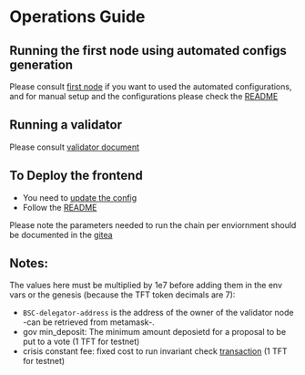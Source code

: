 # Operations Guide


## Running the first node using automated configs generation

Please consult [first node](./docker/genesis/) if you want to used the automated configurations, and for manual setup and the configurations please check the [README](./readme.md)

## Running a validator

Please consult [validator document](./docker/validator/)

## To Deploy the frontend 

- You need to [update the config](./frontend/public/config.js)
- Follow the [README](./frontend/README.md)



Please note the parameters needed to run the chain per enviornment should be documented in the [gitea](https://docs.grid.tf)


## Notes:
The values here must be multiplied by 1e7 before adding them in the env vars or the genesis (because the TFT token decimals are 7):
- `BSC-delegator-address` is the address of the owner of the validator node -can be retrieved from metamask-.
- gov min_deposit: The minimum amount deposietd for a proposal to be put to a vote (1 TFT for testnet) 
- crisis constant fee: fixed cost to run invariant check [transaction](https://docs.cosmos.network/v0.44/modules/crisis/01_state.html) (1 TFT for testnet)